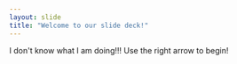 ```yaml
---
layout: slide
title: "Welcome to our slide deck!"
---
```

I don't know what I am doing!!!
Use the right arrow to begin!
